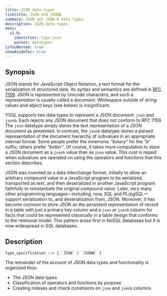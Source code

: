 ```yaml
---
title: JSON data types
linktitle: JSON and JSONB
summary: JSON and JSON B data types
description: JSON data types
menu:
  v2.0:
    identifier: type-json
    parent: datatypes
isTocNested: true
showAsideToc: true
---
```


## Synopsis

JSON stands for JavaScript Object Notation, a text format for the serialization of structured data. Its syntax and semantics are defined in [RFC 7159](https://tools.ietf.org/html/rfc7159). JSON is represented by Unicode characters; and such a representation is usually called a _document_. Whitespace outside of _string_ values and _object_ keys (see below) is insignificant.

YSQL supports two data types to represent a JSON document: `json` and `jsonb`. Each rejects any JSON document that does not conform to RFC 7159. The `json` datatype simply stores the text representation of a JSON document as presented. In contrast, the `jsonb` datatype stores a parsed representation of the document hierarchy of subvalues in an appropriate internal format. Some people prefer the mnemonic _"binary"_ for the _"b"_ suffix; others prefer _"better"_. Of course, it takes more computation to store a JSON document as a `jsonb` value than as `json` value. This cost is repaid when subvalues are operated on using the operators and functions that this section describes.

JSON was invented as a data interchange format, initially to allow an arbitrary compound value in a JavaScript program to be serialized, transported as text, and then deserialized in another JavaScript program faithfully to reinstantiate the original compound value. Later, very many other programming languages—including, now, SQL and PL/pgSQL—support serialization to, and deserialization from, JSON. Moreover, it has become common to store JSON as the persistent representation of record in a table with just a primary key column and a `json` or `jsonb` column for facts that could be represented classically in a table design that conforms to the relational model. This pattern arose first in NoSQL databases but it is now widespread in SQL databases.

## Description

```
type_specification ::= { `JSON` | `JSONB` }
```

The remainder of the account of JSON data types and functionality is organized thus:

- The JSON data types
- Classification of operators and functions by purpose
- Creating indexes and check constraints on `json` and `jsonb` columns
